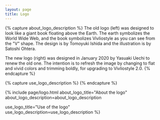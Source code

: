 ```yaml
---
layout: page
title: Logo
---
```


{% capture about_logo_description %}
The old logo (left) was designed to look like a giant book floating above the Earth. The earth symbolizes the World Wide Web, and the book symbolizes Vivliostyle as you can see from the "V" shape. The design is by Tomoyuki Ishida and the illustration is by Satoshi Ohtera.

The new logo (right) was designed in January 2020 by Yasuaki Uechi to renew the old one. The intention is to refresh the image by changing to flat and vivid colors and trimming boldly, for upgrading to Vivliostyle 2.0.
{% endcapture %}


{% capture use_logo_description %}
{% endcapture %}


{% include page/logo.html
  about_logo_title="About the logo"
  about_logo_description=about_logo_description

  use_logo_title="Use of the logo"
  use_logo_description=use_logo_description
%}
